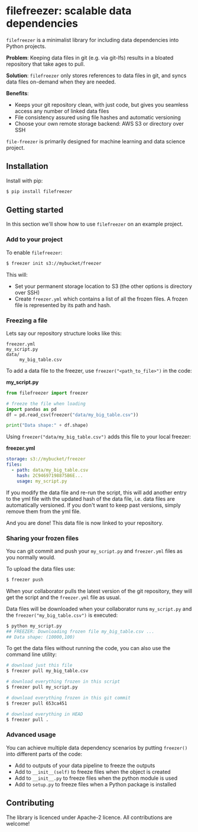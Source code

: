 # filefreezer: scalable data dependencies

`filefreezer` is a minimalist library for including data dependencies into Python projects. 

**Problem**: Keeping data files in git (e.g. via git-lfs) results in a bloated repository that take ages to pull.  

**Solution**: `filefreezer` only stores references to data files in git, and syncs data files on-demand when they are needed.

**Benefits**:

- Keeps your git repository clean, with just code, but gives you seamless access any number of linked data files 
- File consistency assured using file hashes and automatic versioning
- Choose your own remote storage backend: AWS S3 or directory over SSH

`file-freezer` is primarily designed for machine learning and data science project. 

## Installation

Install with pip:

```bash
$ pip install filefreezer
```
## Getting started 

In this section we'll show how to use `filefreezer` on an example project.

### Add to your project

To enable `filefreezer`:

```bash
$ freezer init s3://mybucket/freezer
```

This will:
 
- Set your permanent storage location to S3 (the other options is directory over SSH)
- Create `freezer.yml` which contains a list of all the frozen files. A frozen file is represented by its path and hash.


### Freezing a file

Lets say our repository structure looks like this: 

``` 
freezer.yml
my_script.py
data/
     my_big_table.csv
```

To add a data file to the freezer, use `freezer("<path_to_file>")` in the code:

**my_script.py**
```python
from filefreezer import freezer

# freeze the file when loading  
import pandas as pd
df = pd.read_csv(freezer("data/my_big_table.csv"))

print("Data shape:" + df.shape)

```

Using `freezer("data/my_big_table.csv")` adds this file to your local freezer:

**freezer.yml**
```yaml
storage: s3://mybucket/freezer
files:
  - path: data/my_big_table.csv
    hash: 2C94697198875B6E...
    usage: my_script.py

```

If you modify the data file and re-run the script, this will add another entry to the yml file with the updated hash of the data file, i.e. data files are automatically versioned. If you don't want to keep past versions, simply remove them from the yml file.   

And you are done! This data file is now linked to your repository.

### Sharing your frozen files

You can git commit and push your  `my_script.py` and `freezer.yml` files as you normally would. 
 
To upload the data files use:

```bash
$ freezer push
```

When your collaborator pulls the latest version of the git repository, they will get the script and the `freezer.yml` file as usual.  

Data files will be downloaded when your collaborator runs `my_script.py` and the `freezer("my_big_table.csv")` is executed:

```bash
$ python my_script.py
## FREEZER: Downloading frozen file my_big_table.csv ...
## Data shape: (10000,100)
``` 

To get the data files without running the code, you can also use the command line utility:

```bash
# download just this file
$ freezer pull my_big_table.csv

# download everything frozen in this script
$ freezer pull my_script.py

# download everything frozen in this git commit
$ freezer pull 653ca451

# download everything in HEAD
$ freezer pull .
```

### Advanced usage

You can achieve multiple data dependency scenarios by putting `freezer()` into different parts of the code:

- Add to outputs of your data pipeline to freeze the outputs
- Add to `__init__(self)` to freeze files when the object is created
- Add to `__init__.py` to freeze files when the python module is used
- Add to `setup.py` to freeze files when a Python package is installed

## Contributing

The library is licenced under Apache-2 licence. All contributions are welcome!
   